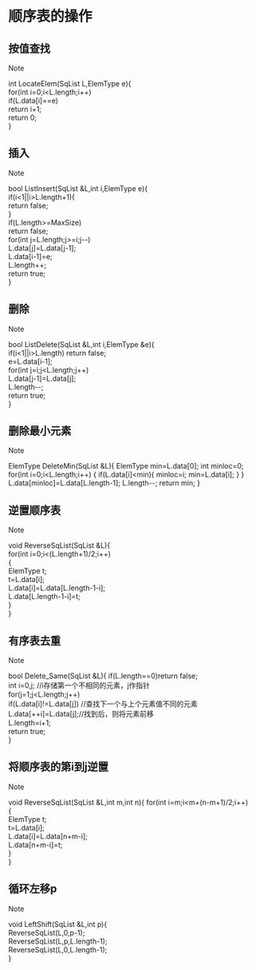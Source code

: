 # 顺序表的操作
## 按值查找
> [!NOTE]
> int LocateElem(SqList L,ElemType e){  
    for(int i=0;i<L.length;i++)  
        if(L.data[i]==e)  
            return i+1;  
    return 0;  
}  

## 插入
> [!NOTE]
> bool ListInsert(SqList &L,int i,ElemType e){  
    if(i<1||i>L.length+1){  
        return false;  
    }  
    if(L.length>=MaxSize)  
        return false;  
    for(int j=L.length;j>=i;j--)  
        L.data[j]=L.data[j-1];  
    L.data[i-1]=e;  
    L.length++;  
    return true;  
}  

## 删除
> [!NOTE]
> bool ListDelete(SqList &L,int i,ElemType &e){  
    if(i<1||i>L.length) return false;  
    e=L.data[i-1];  
    for(int j=i;j<L.length;j++)  
        L.data[j-1]=L.data[j];  
    L.length--;  
    return true;  
}

## 删除最小元素
> [!NOTE]
> ElemType DeleteMin(SqList &L){
    ElemType min=L.data[0];
    int minloc=0;
    for(int i=0;i<L.length;i++)
    {
        if(L.data[i]<min){
            minloc=i;
            min=L.data[i];
        }
    }
    L.data[minloc]=L.data[L.length-1];
    L.length--;
    return min;
}

## 逆置顺序表
> [!NOTE]
> void ReverseSqList(SqList &L){  
    for(int i=0;i<(L.length+1)/2;i++)  
    {  
        ElemType t;  
        t=L.data[i];  
        L.data[i]=L.data[L.length-1-i];  
        L.data[L.length-1-i]=t;  
    }  
}  

## 有序表去重
> [!NOTE]
> bool Delete_Same(SqList &L){
    if(L.length==0)return false;  
    int i=0,j;                      //i存储第一个不相同的元素，j作指针  
    for(j=1;j<L.length;j++)  
        if(L.data[i]!=L.data[j])  //查找下一个与上个元素值不同的元素  
            L.data[++i]=L.data[j];//找到后，则将元素前移  
    L.length=i+1;  
    return true;  
}  
## 将顺序表的第i到j逆置
> [!NOTE]
> void ReverseSqList(SqList &L,int m,int n){
    for(int i=m;i<m+(n-m+1)/2;i++)  
    {  
        ElemType t;  
        t=L.data[i];  
        L.data[i]=L.data[n+m-i];  
        L.data[n+m-i]=t;  
    }  
}  

## 循环左移p
> [!NOTE]
> void LeftShift(SqList &L,int p){  
    ReverseSqList(L,0,p-1);  
    ReverseSqList(L,p,L.length-1);  
    ReverseSqList(L,0,L.length-1);  
}  
